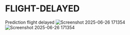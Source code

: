 # FLIGHT-DELAYED
Prediction flight delayed
![Screenshot 2025-06-26 171354](https://github.com/user-attachments/assets/c5cfc721-364f-4296-ad7f-82a592db11bb)
![Screenshot 2025-06-26 171354](https://github.com/user-attachments/assets/c5cfc721-364f-4296-ad7f-82a592db11bb)

